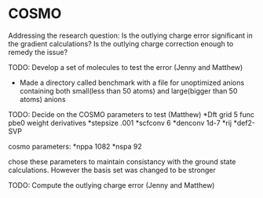# COSMO
Addressing the research question: Is the outlying charge error 
significant in the gradient calculations? Is the outlying charge 
correction enough to remedy the issue?

TODO: Develop a set of molecules to test the error (Jenny and Matthew)
* Made a directory called benchmark with a file for unoptimized anions
containing both small(less than 50 atoms) and large(bigger than 50 atoms)
anions

TODO: Decide on the COSMO parameters to test (Matthew)
*Dft
	grid 5
	func pbe0
	weight derivatives
*stepsize .001
*scfconv 6
*denconv 1d-7
*rij
*def2-SVP

cosmo parameters:
*nppa 1082
*nspa 92 
 
chose these parameters to maintain consistancy with the ground state calculations.
 However the basis set was changed to be stronger

TODO: Compute the outlying charge error (Jenny and Matthew)
